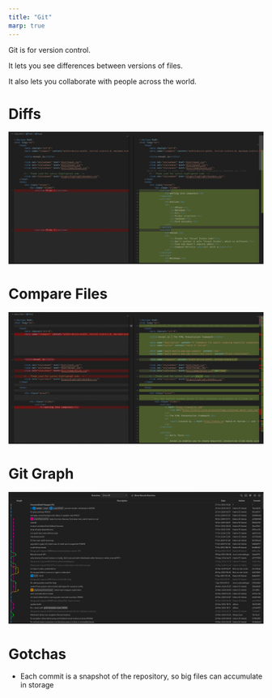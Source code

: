 ```yaml
---
title: "Git"
marp: true
---
```


Git is for version control.

It lets you see differences between versions of files.

It also lets you collaborate with people across the world.

# Diffs

![](./images/diff.png)

# Compare Files

![](./images/compare-files.png)

# Git Graph

![](./images/git-graph.png)

# Gotchas

- Each commit is a snapshot of the repository, so big files can accumulate in storage
